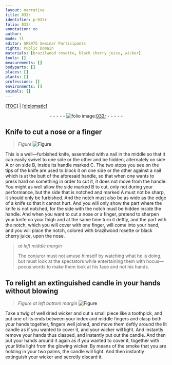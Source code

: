 ```yaml
---
layout: narrative
title: 033r
identifier: p-033r
folio: 033r
annotation: no
author:
mode: tl
editor: GR8975 Seminar Participants
rights: Public Domain
materials: [brazilwood rosette, black cherry juice, wicker]
tools: []
measurements: []
bodyparts: []
places: []
plants: []
professions: []
environments: []
animals: []
---
```


<p><a href="{{ site.baseurl }}/translation/">[TOC]</a> | <a href="{{ site.baseurl }}/texts/p-033r_tc/">[diplomatic]</a></p><div class="folio" align="center">- - - - - <a href="http://gallica.bnf.fr/ark:/12148/btv1b10500001g/f71.image" target="_blank"><img src="https://cu-mkp.github.io/2017-workshop-edition/assets/photo-icon.png" alt="folio image: " style="display:inline-block; margin-bottom:-3px;"/>033r</a> - - - - - </div>  
  

## Knife to cut a nose or a finger

 
> *Figure*
> <a href="https://drive.google.com/open?id=0B9-oNrvWdlO5RWlDQlc4cU5HN3M" target="_blank"><img src="https://cu-mkp.github.io/GR8975-edition/assets/photo-icon.png" alt="Figure" style="display:inline-block; margin-bottom:-3px;"/></a>
 
This is a well—furbished knife, assembled with a nail in the middle so that it can easily swivel to one side or the other and be hidden, alternately on side A or on side B, inside its handle marked C. The two stops you see on the tips of the knife are used to block it on one side or the other against a nail which is at the butt of the aforesaid handle, so that when one wants to press hard on something in order to cut it, it does not move from the handle. You might as well allow the side marked B to cut, only not during your performance, but the side that is notched and marked A must not be sharp, it should only be furbished. And the notch must also be as wide as the edge of a knife so that it cannot hurt. And you will only show the part where the knife is not notched, for the side with the notch must be hidden inside the handle. And when you want to cut a nose or a finger, pretend to sharpen your knife on your thigh and at the same time turn it deftly, and the part with the notch, which you will cover with one finger, will come into your hand, and you will place the notch, colored with <span class="m">brazilwood rosette</span> or <span class="m">black cherry juice</span>, upon the nose.
 
 
> *at left middle margin*
> 
> 
>   The conjuror must not amuse himself by watching what he is doing, but must look at the spectators while entertaining them with hocus—pocus words to make them look at his face and not his hands.
 
  

## To relight an extinguished candle in your hands without blowing

 
> *Figure*
> *at left bottom margin*
> <a href="https://drive.google.com/open?id=0B9-oNrvWdlO5SFNtME0xWURubzA" target="_blank"><img src="https://cu-mkp.github.io/GR8975-edition/assets/photo-icon.png" alt="Figure" style="display:inline-block; margin-bottom:-3px;"/></a>
 
Take a twig of well dried <span class="m">wicker</span> and cut a small piece like a toothpick, and put one of its ends between your index and middle fingers and clasp both your hands together, fingers well joined, and move them deftly around the lit candle as if you wanted to cover it, and your <span class="m">wicker</span> will light. And instantly remove your hands thus clasped, and instantly put out the candle. And then put your hands around it again as if you wanted to cover it, together with your little light from the glowing <span class="m">wicker</span>. By means of the smoke that you are holding in your two palms, the candle will light. And then instantly extinguish your <span class="m">wicker</span> and secretly discard it.
 

